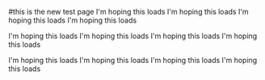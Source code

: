 #this is the new test page
I'm hoping this loads
I'm hoping this loads
I'm hoping this loads
I'm hoping this loads

I'm hoping this loads
I'm hoping this loads
I'm hoping this loads
I'm hoping this loads

I'm hoping this loads
I'm hoping this loads
I'm hoping this loads
I'm hoping this loads